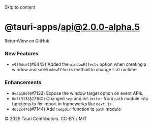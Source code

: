 Skip to content
# @tauri-apps/api@2.0.0-alpha.5
ReturnView on GitHub
### New Features
  * `e0f0dce2`(#6442) Added the `windowEffects` option when creating a window and `setWindowEffects` method to change it at runtime.


### Enhancements
  * `9e3a18e0`(#7132) Expose the window target option on event APIs.
  * `6d3f3138`(#7160) Changed `sep` and `delimiter` from `path` module into functions to fix import in frameworks like `next.js`
  * `4652c446`(#7144) Add `tempDir` function to `path` module


© 2025 Tauri Contributors. CC-BY / MIT

